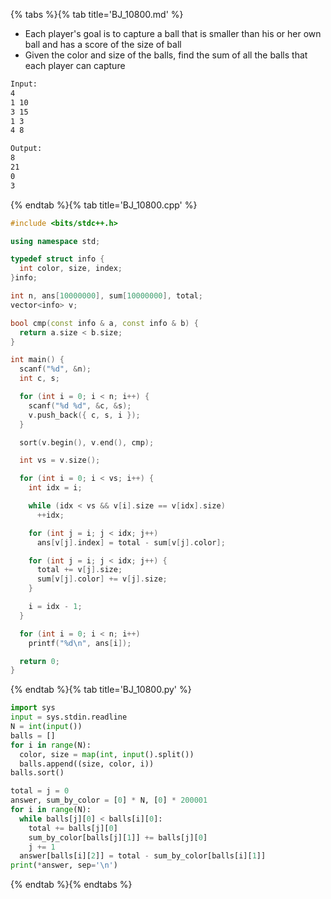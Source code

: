 {% tabs %}{% tab title='BJ_10800.md' %}

* Each player's goal is to capture a ball that is smaller than his or her own ball and has a score of the size of ball
* Given the color and size of the balls, find the sum of all the balls that each player can capture

```txt
Input:
4
1 10
3 15
1 3
4 8

Output:
8
21
0
3
```

{% endtab %}{% tab title='BJ_10800.cpp' %}

```cpp
#include <bits/stdc++.h>

using namespace std;

typedef struct info {
  int color, size, index;
}info;

int n, ans[10000000], sum[10000000], total;
vector<info> v;

bool cmp(const info & a, const info & b) {
  return a.size < b.size;
}

int main() {
  scanf("%d", &n);
  int c, s;

  for (int i = 0; i < n; i++) {
    scanf("%d %d", &c, &s);
    v.push_back({ c, s, i });
  }

  sort(v.begin(), v.end(), cmp);

  int vs = v.size();

  for (int i = 0; i < vs; i++) {
    int idx = i;

    while (idx < vs && v[i].size == v[idx].size)
      ++idx;

    for (int j = i; j < idx; j++)
      ans[v[j].index] = total - sum[v[j].color];

    for (int j = i; j < idx; j++) {
      total += v[j].size;
      sum[v[j].color] += v[j].size;
    }

    i = idx - 1;
  }

  for (int i = 0; i < n; i++)
    printf("%d\n", ans[i]);

  return 0;
}
```

{% endtab %}{% tab title='BJ_10800.py' %}

```py
import sys
input = sys.stdin.readline
N = int(input())
balls = []
for i in range(N):
  color, size = map(int, input().split())
  balls.append((size, color, i))
balls.sort()

total = j = 0
answer, sum_by_color = [0] * N, [0] * 200001
for i in range(N):
  while balls[j][0] < balls[i][0]:
    total += balls[j][0]
    sum_by_color[balls[j][1]] += balls[j][0]
    j += 1
  answer[balls[i][2]] = total - sum_by_color[balls[i][1]]
print(*answer, sep='\n')
```

{% endtab %}{% endtabs %}
